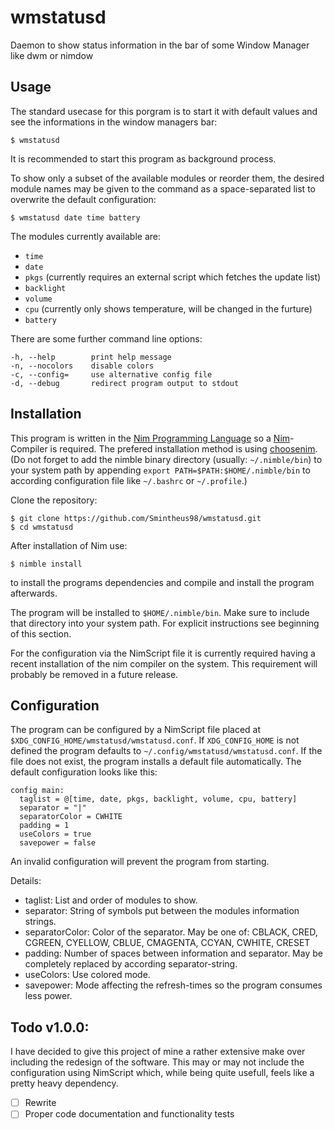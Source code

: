 # wmstatusd
Daemon to show status information in the bar of some Window Manager like dwm or nimdow


## Usage
The standard usecase for this porgram is to start it with default values and see the informations in the window managers bar:
```
$ wmstatusd
```
It is recommended to start this program as background process.


To show only a subset of the available modules or reorder them, the desired module names may be given to the command as a space-separated list to overwrite the default configuration:
```
$ wmstatusd date time battery
```
The modules currently available are:
 - `time`
 - `date`
 - `pkgs`   (currently requires an external script which fetches the update list)
 - `backlight`
 - `volume`
 - `cpu`    (currently only shows temperature, will be changed in the furture)
 - `battery`


There are some further command line options:
```
-h, --help        print help message
-n, --nocolors    disable colors
-c, --config=     use alternative config file
-d, --debug       redirect program output to stdout
```


## Installation
This program is written in the [Nim Programming Language](https://nim-lang.org) so a [Nim](https://github.com/nim-lang/Nim/)-Compiler is required.
The prefered installation method is using [choosenim](https://github.com/dom96/choosenim).
(Do not forget to add the nimble binary directory (usually: `~/.nimble/bin`) to your system path by appending `export PATH=$PATH:$HOME/.nimble/bin` to according configuration file like `~/.bashrc` or `~/.profile`.)

Clone the repository:
```
$ git clone https://github.com/Smintheus98/wmstatusd.git
$ cd wmstatusd
```

After installation of Nim use:
```
$ nimble install
```
to install the programs dependencies and compile and install the program afterwards.

The program will be installed to `$HOME/.nimble/bin`.
Make sure to include that directory into your system path.
For explicit instructions see beginning of this section.

For the configuration via the NimScript file it is currently required having a recent installation of the nim compiler on the system.
This requirement will probably be removed in a future release.


## Configuration
The program can be configured by a NimScript file placed at `$XDG_CONFIG_HOME/wmstatusd/wmstatusd.conf`. If `XDG_CONFIG_HOME` is not defined the program defaults to `~/.config/wmstatusd/wmstatusd.conf`.
If the file does not exist, the program installs a default file automatically.
The default configuration looks like this:
```
config main:
  taglist = @[time, date, pkgs, backlight, volume, cpu, battery]
  separator = "|"
  separatorColor = CWHITE
  padding = 1
  useColors = true
  savepower = false
```
An invalid configuration will prevent the program from starting.

Details:
 - taglist: List and order of modules to show.
 - separator: String of symbols put between the modules information strings.
 - separatorColor: Color of the separator. May be one of:
    CBLACK, CRED, CGREEN, CYELLOW, CBLUE, CMAGENTA, CCYAN, CWHITE, CRESET
 - padding: Number of spaces between information and separator. May be completely replaced by according separator-string.
 - useColors: Use colored mode.
 - savepower: Mode affecting the refresh-times so the program consumes less power.


## Todo v1.0.0:
I have decided to give this project of mine a rather extensive make over including the redesign of the software.
This may or may not include the configuration using NimScript which, while being quite usefull, feels like a pretty heavy dependency.
 - [ ] Rewrite
 - [ ] Proper code documentation and functionality tests
